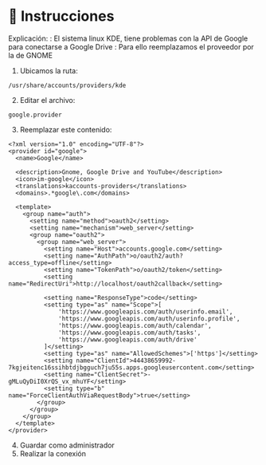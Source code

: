 # 📣 Instrucciones

Explicación:
: El sistema linux KDE, tiene problemas con la API de Google para conectarse a Google Drive
: Para ello reemplazamos el proveedor por la de GNOME

1. Ubicamos la ruta:

`/usr/share/accounts/providers/kde`

2. Editar el archivo:

`google.provider`

3. Reemplazar este contenido:

```
<?xml version="1.0" encoding="UTF-8"?>
<provider id="google">
  <name>Google</name>
  
  <description>Gnome, Google Drive and YouTube</description>
  <icon>im-google</icon>
  <translations>kaccounts-providers</translations>
  <domains>.*google\.com</domains>

  <template>
    <group name="auth">
      <setting name="method">oauth2</setting>
      <setting name="mechanism">web_server</setting>
      <group name="oauth2">
        <group name="web_server">
          <setting name="Host">accounts.google.com</setting>
          <setting name="AuthPath">o/oauth2/auth?access_type=offline</setting>
          <setting name="TokenPath">o/oauth2/token</setting>
          <setting name="RedirectUri">http://localhost/oauth2callback</setting>
          
          <setting name="ResponseType">code</setting>
          <setting type="as" name="Scope">[
              'https://www.googleapis.com/auth/userinfo.email',
              'https://www.googleapis.com/auth/userinfo.profile',
              'https://www.googleapis.com/auth/calendar',
              'https://www.googleapis.com/auth/tasks',
              'https://www.googleapis.com/auth/drive'
          ]</setting>
          <setting type="as" name="AllowedSchemes">['https']</setting>
          <setting name="ClientId">44438659992-7kgjeitenc16ssihbtdjbgguch7ju55s.apps.googleusercontent.com</setting>
          <setting name="ClientSecret">-gMLuQyDiI0XrQS_vx_mhuYF</setting>
          <setting type="b" name="ForceClientAuthViaRequestBody">true</setting>
        </group>
      </group>
    </group>
  </template>
</provider>
```

4. Guardar como administrador
5. Realizar la conexión